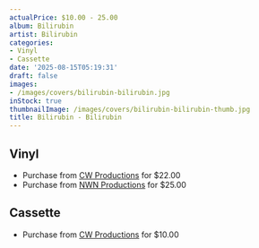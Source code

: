 ```yaml
---
actualPrice: $10.00 - 25.00
album: Bilirubin
artist: Bilirubin
categories:
- Vinyl
- Cassette
date: '2025-08-15T05:19:31'
draft: false
images:
- /images/covers/bilirubin-bilirubin.jpg
inStock: true
thumbnailImage: /images/covers/bilirubin-bilirubin-thumb.jpg
title: Bilirubin - Bilirubin
---
```


## Vinyl
* Purchase from [CW Productions](https://shop.cwproductions.net/products/bilirubin-bilirubin-lp) for $22.00
* Purchase from [NWN Productions](http://shop.nwnprod.com/index.php?route=product/product&path=75&product_id=61629&sort=pd.name&order=ASC) for $25.00
## Cassette
* Purchase from [CW Productions](https://shop.cwproductions.net/products/bilirubin-bilirubin-tape-1) for $10.00
